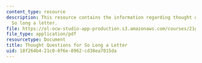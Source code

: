 ```yaml
---
content_type: resource
description: This resource contains the information regarding thought questions for
  So long a letter.
file: https://ol-ocw-studio-app-production.s3.amazonaws.com/courses/21g-022j-international-womens-voices-spring-2004/18f264b421c00f6e8962cd38ea7015da_MIT21G_022JS04_f_s1.pdf
file_type: application/pdf
resourcetype: Document
title: Thought Questions for So Long a Letter
uid: 18f264b4-21c0-0f6e-8962-cd38ea7015da
---
```

